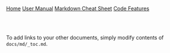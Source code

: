 [Home](/)
[User Manual](/docs/usermanual)
[Markdown Cheat Sheet](/docs/cheat-sheet)
[Code Features](/docs/code-features)

<br><br>

To add links to your other documents, simply
modify contents of `docs/md/_toc.md`.